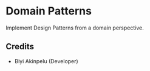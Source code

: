 # Domain Patterns
Implement Design Patterns from a domain perspective.

## Credits
- Biyi Akinpelu (Developer)
